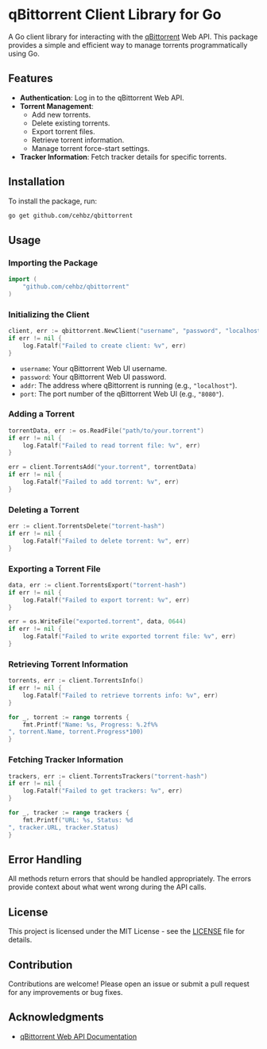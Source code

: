 
# qBittorrent Client Library for Go

A Go client library for interacting with the [qBittorrent](https://www.qbittorrent.org/) Web API. This package provides a simple and efficient way to manage torrents programmatically using Go.

## Features

- **Authentication**: Log in to the qBittorrent Web API.
- **Torrent Management**:
  - Add new torrents.
  - Delete existing torrents.
  - Export torrent files.
  - Retrieve torrent information.
  - Manage torrent force-start settings.
- **Tracker Information**: Fetch tracker details for specific torrents.

## Installation

To install the package, run:

```bash
go get github.com/cehbz/qbittorrent
```

## Usage

### Importing the Package

```go
import (
    "github.com/cehbz/qbittorrent"
)
```

### Initializing the Client

```go
client, err := qbittorrent.NewClient("username", "password", "localhost", "8080")
if err != nil {
    log.Fatalf("Failed to create client: %v", err)
}
```

- `username`: Your qBittorrent Web UI username.
- `password`: Your qBittorrent Web UI password.
- `addr`: The address where qBittorrent is running (e.g., `"localhost"`).
- `port`: The port number of the qBittorrent Web UI (e.g., `"8080"`).

### Adding a Torrent

```go
torrentData, err := os.ReadFile("path/to/your.torrent")
if err != nil {
    log.Fatalf("Failed to read torrent file: %v", err)
}

err = client.TorrentsAdd("your.torrent", torrentData)
if err != nil {
    log.Fatalf("Failed to add torrent: %v", err)
}
```

### Deleting a Torrent

```go
err := client.TorrentsDelete("torrent-hash")
if err != nil {
    log.Fatalf("Failed to delete torrent: %v", err)
}
```

### Exporting a Torrent File

```go
data, err := client.TorrentsExport("torrent-hash")
if err != nil {
    log.Fatalf("Failed to export torrent: %v", err)
}

err = os.WriteFile("exported.torrent", data, 0644)
if err != nil {
    log.Fatalf("Failed to write exported torrent file: %v", err)
}
```

### Retrieving Torrent Information

```go
torrents, err := client.TorrentsInfo()
if err != nil {
    log.Fatalf("Failed to retrieve torrents info: %v", err)
}

for _, torrent := range torrents {
    fmt.Printf("Name: %s, Progress: %.2f%%
", torrent.Name, torrent.Progress*100)
}
```

### Fetching Tracker Information

```go
trackers, err := client.TorrentsTrackers("torrent-hash")
if err != nil {
    log.Fatalf("Failed to get trackers: %v", err)
}

for _, tracker := range trackers {
    fmt.Printf("URL: %s, Status: %d
", tracker.URL, tracker.Status)
}
```

## Error Handling

All methods return errors that should be handled appropriately. The errors provide context about what went wrong during the API calls.

## License

This project is licensed under the MIT License - see the [LICENSE](LICENSE) file for details.

## Contribution

Contributions are welcome! Please open an issue or submit a pull request for any improvements or bug fixes.

## Acknowledgments

- [qBittorrent Web API Documentation](https://github.com/qbittorrent/qBittorrent/wiki/Web-API-Documentation)
